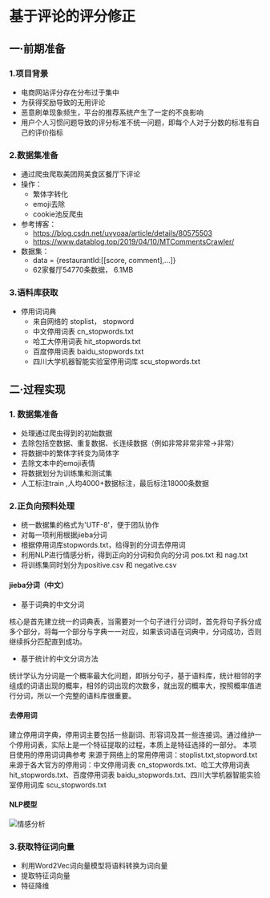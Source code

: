 # 基于评论的评分修正
## 一·前期准备
### 1.项目背景
 * 电商网站评分存在分布过于集中
 * 为获得奖励导致的无用评论
 * 恶意刷单现象频生，平台的推荐系统产生了一定的不良影响
 * 用户个人习惯问题导致的评分标准不统一问题，即每个人对于分数的标准有自己的评价指标

 ### 2.数据集准备
 * 通过爬虫爬取美团网美食区餐厅下评论
 * 操作：
    * 繁体字转化
    * emoji去除
    * cookie池反爬虫
 * 参考博客：
    * https://blog.csdn.net/uvyoaa/article/details/80575503
    * https://www.datablog.top/2019/04/10/MTCommentsCrawler/
* 数据集：
    * data = {restaurantId:[[score, comment],...]}
    * 62家餐厅54770条数据， 6.1MB

### 3.语料库获取
* 停用词词典
    * 来自网络的 stoplist， stopword
    * 中文停用词表	cn_stopwords.txt
    * 哈工大停用词表	hit_stopwords.txt
    * 百度停用词表	baidu_stopwords.txt
    * 四川大学机器智能实验室停用词库 scu_stopwords.txt
## 二·过程实现
### 1. 数据集准备 
*  处理通过爬虫得到的初始数据
*  去除包括空数据、重复数据、长连续数据（例如非常非常非常->非常）
*  将数据中的繁体字转变为简体字
*  去除文本中的emoji表情
*  将数据划分为训练集和测试集
*  人工标注train ,人均4000+数据标注，最后标注18000条数据
### 2.正负向预料处理
* 统一数据集的格式为'UTF-8'，便于团队协作
* 对每一项利用根据jieba分词
* 根据停用词库stopwords.txt，给得到的分词去停用词
* 利用NLP进行情感分析，得到正向的分词和负向的分词 pos.txt 和 nag.txt
* 将训练集同时划分为positive.csv 和 negative.csv
#### jieba分词（中文）
* 基于词典的中文分词

核心是首先建立统一的词典表，当需要对一个句子进行分词时，首先将句子拆分成多个部分，将每一个部分与字典一一对应，如果该词语在词典中，分词成功，否则继续拆分匹配直到成功。

* 基于统计的中文分词方法

统计学认为分词是一个概率最大化问题，即拆分句子，基于语料库，统计相邻的字组成的词语出现的概率，相邻的词出现的次数多，就出现的概率大，按照概率值进行分词，所以一个完整的语料库很重要。

#### 去停用词
建立停用词字典，停用词主要包括一些副词、形容词及其一些连接词。通过维护一个停用词表，实际上是一个特征提取的过程，本质上是特征选择的一部分。
本项目使用的停用词词典参考
    来源于网络上的常用停用词：stoplist.txt,stopword.txt 
    来源于各大官方的停用词：中文停用词表	cn_stopwords.txt、哈工大停用词表	hit_stopwords.txt、百度停用词表	baidu_stopwords.txt、四川大学机器智能实验室停用词库 scu_stopwords.txt
    
#### NLP模型
![情感分析](https://user-images.githubusercontent.com/45160523/116832597-26675280-abe8-11eb-8ea4-fbb1bfbf11f0.png)
### 3.获取特征词向量
* 利用Word2Vec词向量模型将语料转换为词向量
* 提取特征词向量
* 特征降维

